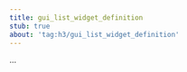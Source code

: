 ```yaml
---
title: gui_list_widget_definition
stub: true
about: 'tag:h3/gui_list_widget_definition'
---
```

...
